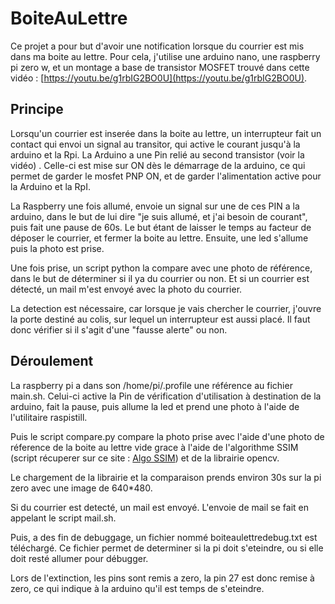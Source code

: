 # BoiteAuLettre

Ce projet a pour but d'avoir une notification lorsque du courrier est mis dans ma boite au lettre. 
Pour cela, j'utilise une arduino nano, une raspberry pi zero w, et un montage a base de transistor MOSFET trouvé dans cette vidéo : [https://youtu.be/g1rbIG2BO0U](https://youtu.be/g1rbIG2BO0U).

## Principe

Lorsqu'un courrier est inserée dans la boite au lettre, un interrupteur fait un contact qui envoi un signal au transitor, qui active le courant jusqu'à la arduino et la Rpi. La Arduino a une Pin relié au second transistor (voir la vidéo) . Celle-ci est mise sur ON dès le démarrage de la arduino, ce qui permet de garder le mosfet PNP ON, et de garder l'alimentation active pour la Arduino et la RpI.

La Raspberry une fois allumé, envoie un signal sur une de ces PIN a la arduino, dans le but de lui dire "je suis allumé, et j'ai besoin de courant", puis fait une pause de 60s. Le but étant de laisser le temps au facteur de déposer le courrier, et fermer la boite au lettre. Ensuite, une led s'allume puis la photo est prise. 

Une fois prise, un script python la compare avec une photo de référence, dans le but de déterminer si il ya du courrier ou non. Et si un courrier est détecté, un mail m'est envoyé avec la photo du courrier. 

La detection est nécessaire, car lorsque je vais chercher le courrier, j'ouvre la porte destiné au colis, sur lequel un interrupteur est aussi placé. Il faut donc vérifier si il s'agit d'une "fausse alerte" ou non.


## Déroulement

La raspberry pi a dans son /home/pi/.profile une référence au fichier main.sh. 
Celui-ci active la Pin de vérification d'utilisation à destination de la arduino, fait la pause, puis allume la led et prend une photo à l'aide de l'utilitaire raspistill.

Puis le script compare.py compare la photo prise avec l'aide d'une photo de réference de la boite au lettre vide grace à l'aide de l'algorithme SSIM (script récuperer sur ce site : [Algo SSIM](https://www.pyimagesearch.com/2017/06/19/image-difference-with-opencv-and-python/ "Algo SSIM")) et de la librairie opencv.

Le chargement de la librairie et la comparaison prends environ 30s sur la pi zero avec une image de 640*480.

Si du courrier est detecté, un mail est envoyé. L'envoie de mail se fait en appelant le script mail.sh.

Puis, a des fin de debuggage, un fichier nommé boiteaulettredebug.txt est téléchargé. Ce fichier permet de determiner si la pi doit s'eteindre, ou si elle doit resté allumer pour débugger.

Lors de l'extinction, les pins sont remis a zero, la pin 27 est donc remise à zero, ce qui indique à la arduino qu'il est temps de s'eteindre.
